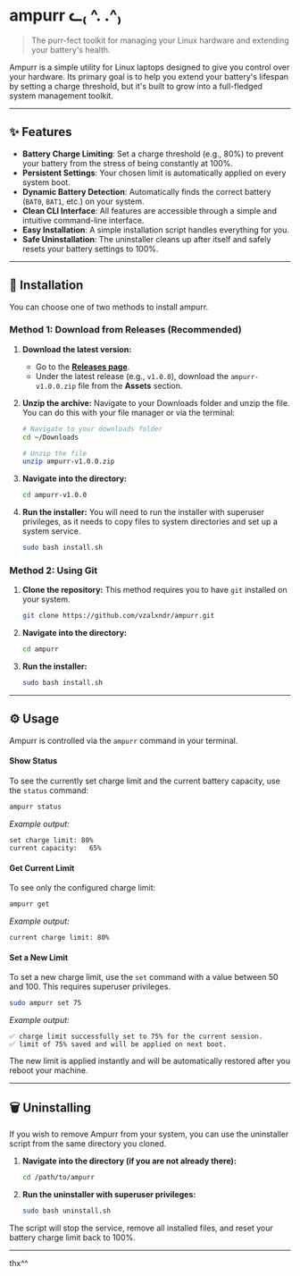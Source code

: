 # ampurr ᓚ₍ ^. .^₎

> The purr-fect toolkit for managing your Linux hardware and extending your battery's health.

Ampurr is a simple utility for Linux laptops designed to give you control over your hardware. Its primary goal is to help you extend your battery's lifespan by setting a charge threshold, but it's built to grow into a full-fledged system management toolkit.

---

## ✨ Features

*   **Battery Charge Limiting**: Set a charge threshold (e.g., 80%) to prevent your battery from the stress of being constantly at 100%.
*   **Persistent Settings**: Your chosen limit is automatically applied on every system boot.
*   **Dynamic Battery Detection**: Automatically finds the correct battery (`BAT0`, `BAT1`, etc.) on your system.
*   **Clean CLI Interface**: All features are accessible through a simple and intuitive command-line interface.
*   **Easy Installation**: A simple installation script handles everything for you.
*   **Safe Uninstallation**: The uninstaller cleans up after itself and safely resets your battery settings to 100%.

---

## 🚀 Installation

You can choose one of two methods to install ampurr.

### Method 1: Download from Releases (Recommended)
1.  **Download the latest version:**
    *   Go to the [**Releases page**](https://github.com/vzalxndr/ampurr/releases).
    *   Under the latest release (e.g., `v1.0.0`), download the `ampurr-v1.0.0.zip` file from the **Assets** section.

2.  **Unzip the archive:**
    Navigate to your Downloads folder and unzip the file. You can do this with your file manager or via the terminal:
    ```bash
    # Navigate to your downloads folder
    cd ~/Downloads

    # Unzip the file
    unzip ampurr-v1.0.0.zip
    ```

3.  **Navigate into the directory:**
    ```bash
    cd ampurr-v1.0.0
    ```

4.  **Run the installer:**
    You will need to run the installer with superuser privileges, as it needs to copy files to system directories and set up a system service.
    ```bash
    sudo bash install.sh
    ```

### Method 2: Using Git

1.  **Clone the repository:**
    This method requires you to have `git` installed on your system.
    ```bash
    git clone https://github.com/vzalxndr/ampurr.git
    ```

2.  **Navigate into the directory:**
    ```bash
    cd ampurr
    ```

3.  **Run the installer:**
    ```bash
    sudo bash install.sh
    ```

---

## ⚙️ Usage

Ampurr is controlled via the `ampurr` command in your terminal.

#### Show Status
To see the currently set charge limit and the current battery capacity, use the `status` command:
```bash
ampurr status
```
*Example output:*
```
set charge limit: 80%
current capacity:   65%
```

#### Get Current Limit
To see only the configured charge limit:
```bash
ampurr get
```
*Example output:*
```
current charge limit: 80%
```

#### Set a New Limit
To set a new charge limit, use the `set` command with a value between 50 and 100. This requires superuser privileges.
```bash
sudo ampurr set 75
```
*Example output:*
```
✅ charge limit successfully set to 75% for the current session.
✅ limit of 75% saved and will be applied on next boot.
```
The new limit is applied instantly and will be automatically restored after you reboot your machine.

---

## 🗑️ Uninstalling

If you wish to remove Ampurr from your system, you can use the uninstaller script from the same directory you cloned.

1.  **Navigate into the directory (if you are not already there):**
    ```bash
    cd /path/to/ampurr
    ```

2.  **Run the uninstaller with superuser privileges:**
    ```bash
    sudo bash uninstall.sh
    ```
The script will stop the service, remove all installed files, and reset your battery charge limit back to 100%.

---
thx^^

